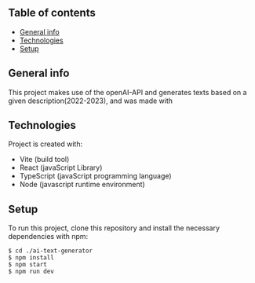 ## Table of contents

- [General info](#general-info)
- [Technologies](#technologies)
- [Setup](#setup)

## General info

This project makes use of the openAI-API and generates texts based on a given description(2022-2023), and was made with

## Technologies

Project is created with:

- Vite (build tool)
- React (javaScript Library)
- TypeScript (javaScript programming language)
- Node (javascript runtime environment)

## Setup

To run this project, clone this repository and install the necessary dependencies with npm:

```
$ cd ./ai-text-generator
$ npm install
$ npm start
$ npm run dev
```
